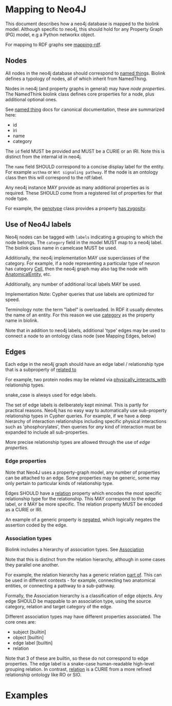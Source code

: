 # Mapping to Neo4J

This document describes how a neo4j database is mapped to the biolink
model. Although specific to neo4j, this should hold for any Property
Graph (PG) model, e.g a Python networkx object.

For mapping to RDF graphs see [mapping-rdf](mapping-rdf.md).


## Nodes

All nodes in the neo4j database should correspond to [named thing](../docs/NamedThing.html)s. Biolink defines a typology of nodes, all of which inherit from NamedThing.

Nodes in neo4j (and property graphs in general) may have *node properties*. The NamedThink biolink class defines core properties for a node, plus additional optional ones.

See [named thing](../docs/NamedThing.html) docs for canonical documentation, these are summarized here:

 - id
 - iri
 - name
 - category

The `id` field MUST be provided and MUST be a CURIE or an IRI. Note
this is distinct from the internal id in neo4j.

The `name` field SHOULD correspond to a concise display label for the
entity. For example `asthma` or `Wnt signaling pathway`. If the node
is an ontology class then this will correspond to the rdf:label.

Any neo4j instance MAY provide as many additional properties as is
required. These SHOULD come from a registered list of properties for
that node type.

For example, the [genotype](../docs/Genotype.html) class provides a
property [has zygosity](../docs/has_zygosity.html).

## Use of Neo4J labels

Neo4j nodes can be tagged with `labels` indicating a grouping to which
the node belongs. The `category` field in the model MUST map to a
neo4j label. The biolink class name in camelcase MUST be used.

Additionally, the neo4j implementation MAY use superclasses of the
category. For example, if a node representing a particular type of
neuron has category [Cell](../docs/Cell.html), then the neo4j graph
may also tag the node with [AnatomicalEntity](../docs/AnatomicalEntity.html), etc.

Additionally, any number of additional local labels MAY be used.

Implementation Note: Cypher queries that use labels are optimized for speed.

Terminology note: the term "label" is overloaded. In RDF it usually denotes the name of an entity. For this reason we use [category](../docs/category.html) as the property name in biolink.

Note that in addition to neo4j labels, additional 'type' edges may be
used to connect a node to an ontology class node (see Mapping Edges, below)

## Edges

Each edge in the neo4j graph should have an edge label / relationship type that is a subproperty of [related to](../docs/related_to.html)

For example, two protein nodes may be related via [physically_interacts_with](../docs/physically_interacts_with.html) relationship types.

snake_case is always used for edge labels.

The set of edge labels is deliberately kept minimal. This is partly for practical reasons. Neo4j has no easy way to automatically use sub-property relationship types in Cypher queries. For example, if we have a deep hierarchy of interaction relationships including specific physical interactions such as 'phosphorylates', then queries for *any* kind of interaction must be expanded to include all sub-properties.

More precise relationship types are allowed through the use of *edge properties*.

### Edge properties

Note that Neo4J uses a property-graph model, any number of properties
can be attached to an edge. Some properties may be generic, some may
only pertain to particular kinds of relationship type.

Edges SHOULD have a [relation](relation.html) property which encodes the most specific relationship type for the relationship. This MAY correspond to the edge label, or it MAY be more specific. The relation property MUST be encoded as a CURIE or IRI.

An example of a generic property is [negated](negated.html), which
logically negates the assertion coded by the edge.

### Association types

Biolink includes a hierarchy of association types. See [Association](../docs/Association.html)

Note that this is distinct from the relation hierarchy, although in some cases they parallel one another.

For example, the relation hierarchy has a generic relation [part of](../docs/part_of.html). This can be used in different contexts - for example, connecting two anatomical entities, or connecting a pathway to a sub-pathway.

Formally, the Association hierarchy is a classification of edge objects. Any edge SHOULD be mappable to an association type, using the source category, relation and target category of the edge.

Different association types may have different properties associated. The core ones are:

 - subject [builtin]
 - object [builtin]
 - edge label [builtin]
 - relation

Note that 3 of these are builtin, so these do not correspond to edge
properties. The edge label is a snake-case human-readable high-level
grouping relation. In contrast, [relation](../docs/relation.html) is a
CURIE from a more refined relationship ontology like RO or SIO.

# Examples


